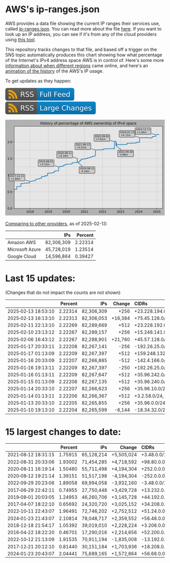 # AWS's ip-ranges.json

AWS provides a data file showing the current IP ranges their
services use, called [ip-ranges.json](https://ip-ranges.amazonaws.com/ip-ranges.json).
You can read more about the file [here](https://docs.aws.amazon.com/general/latest/gr/aws-ip-ranges.html).
If you want to look up an IP address, you can see if it's from any of the cloud providers using [this tool](https://cloud-ips.s3-us-west-2.amazonaws.com/index.html).

This repository tracks changes to that file, and based off a trigger on the SNS 
topic automatically produces this chart showing how what percentage of the 
Internet's IPv4 address space AWS is in control of.  Here's some 
more [information about when different regions](announces.md) came 
online, and here's an [animation of the history](https://youtu.be/Su25yl7eol8) 
of the AWS's IP usage.

To get updates as they happen:

[![RSS Icon (Full Feed)](images/rss_badge.svg)](https://raw.githubusercontent.com/seligman/aws-ip-ranges/master/rss.xml)
[![RSS Icon (Large Changes)](images/rss_badge_partial.svg)](https://raw.githubusercontent.com/seligman/aws-ip-ranges/master/rss_big_changes.xml)

![History of AWS](history_count.svg)

[Comparing to other providers](https://github.com/seligman/cloud_sizes), as of 2025-02-13:

| | IPs | Percent |
| --- | ---: | ---: |
| Amazon AWS | 82,306,309 | 2.22314 |
| Microsoft Azure | 45,728,019 | 1.23514 |
| Google Cloud | 14,596,864 | 0.39427 |


# Last 15 updates:

(Changes that do not impact the counts are not shown)

| | Percent | IPs | Change | CIDRs |
| :--- | ---: | ---: | ---: | :--- |
| 2025&#8209;02&#8209;13&nbsp;18:53:10 | 2.22314 | 82,306,309 | +256 | +23.228.194.0/24 |
| 2025&#8209;02&#8209;13&nbsp;16:13:10 | 2.22313 | 82,306,053 | +16,384 | +75.45.128.0/18 |
| 2025&#8209;02&#8209;11&nbsp;22:13:10 | 2.22269 | 82,289,669 | +512 | +23.228.192.0/23 |
| 2025&#8209;02&#8209;10&nbsp;23:13:12 | 2.22267 | 82,289,157 | +256 | +15.248.141.0/24 |
| 2025&#8209;02&#8209;06&nbsp;16:43:12 | 2.22267 | 82,288,901 | +21,760 | +45.57.128.0/18,&nbsp;+35.50.228.0/22,&nbsp;+35.50.236.0/22,&nbsp;... |
| 2025&#8209;01&#8209;17&nbsp;20:33:11 | 2.22208 | 82,267,141 | -256 | -192.26.25.0/24 |
| 2025&#8209;01&#8209;17&nbsp;01:13:09 | 2.22209 | 82,267,397 | +512 | +159.248.132.0/24,&nbsp;+193.57.169.0/24 |
| 2025&#8209;01&#8209;16&nbsp;20:33:09 | 2.22207 | 82,266,885 | -512 | -142.4.166.0/23 |
| 2025&#8209;01&#8209;16&nbsp;19:13:11 | 2.22209 | 82,267,397 | -250 | +192.26.25.0/24,&nbsp;+104.255.59.240/30,&nbsp;+104.255.59.238/31,&nbsp;... |
| 2025&#8209;01&#8209;16&nbsp;01:13:11 | 2.22209 | 82,267,647 | +512 | +35.96.242.0/23 |
| 2025&#8209;01&#8209;15&nbsp;01:13:09 | 2.22208 | 82,267,135 | +512 | +35.96.240.0/23 |
| 2025&#8209;01&#8209;14&nbsp;20:33:10 | 2.22207 | 82,266,623 | +256 | +35.96.10.0/24 |
| 2025&#8209;01&#8209;14&nbsp;01:13:11 | 2.22206 | 82,266,367 | +512 | +3.2.58.0/24,&nbsp;+35.96.7.0/24 |
| 2025&#8209;01&#8209;13&nbsp;20:33:10 | 2.22205 | 82,265,855 | +256 | +35.96.0.0/24 |
| 2025&#8209;01&#8209;10&nbsp;19:13:10 | 2.22204 | 82,265,599 | -6,144 | -18.34.32.0/20,&nbsp;-18.34.240.0/22,&nbsp;-18.34.248.0/22 |


# 15 largest changes to date:

| | Percent | IPs | Change | CIDRs |
| :--- | ---: | ---: | ---: | :--- |
| 2021&#8209;08&#8209;12&nbsp;18:31:15 | 1.75915 | 65,128,214 | +5,505,024 | +3.48.0.0/12,&nbsp;+35.96.0.0/12,&nbsp;+3.152.0.0/13,&nbsp;... |
| 2022&#8209;08&#8209;31&nbsp;20:33:06 | 1.93002 | 71,454,285 | +4,718,592 | +98.80.0.0/12,&nbsp;+184.32.0.0/12,&nbsp;+13.184.0.0/13,&nbsp;... |
| 2020&#8209;08&#8209;11&nbsp;16:19:14 | 1.50480 | 55,711,498 | +4,194,304 | +252.0.0.0/10 |
| 2020&#8209;08&#8209;12&nbsp;19:21:14 | 1.39151 | 51,517,198 | -4,194,304 | -252.0.0.0/10 |
| 2022&#8209;09&#8209;29&nbsp;20:23:06 | 1.89058 | 69,994,058 | -3,932,160 | -3.48.0.0/12,&nbsp;-35.96.0.0/12,&nbsp;-3.240.0.0/13,&nbsp;... |
| 2017&#8209;06&#8209;29&nbsp;22:42:11 | 0.74955 | 27,750,448 | +3,429,728 | +13.232.0.0/13,&nbsp;+34.240.0.0/13,&nbsp;+35.168.0.0/13,&nbsp;... |
| 2019&#8209;08&#8209;01&nbsp;20:03:05 | 1.24953 | 46,260,706 | +3,145,728 | +44.192.0.0/10,&nbsp;-3.192.0.0/12 |
| 2017&#8209;04&#8209;07&nbsp;18:22:10 | 0.65692 | 24,320,720 | +3,025,152 | +34.208.0.0/12,&nbsp;+34.224.0.0/12,&nbsp;+13.58.0.0/15,&nbsp;... |
| 2022&#8209;10&#8209;11&nbsp;22:43:07 | 1.96491 | 72,746,202 | +2,752,512 | +51.24.0.0/13,&nbsp;+57.104.0.0/13,&nbsp;+51.20.0.0/14,&nbsp;... |
| 2024&#8209;01&#8209;23&nbsp;21:43:07 | 2.10814 | 78,048,717 | +2,359,552 | +56.48.0.0/13,&nbsp;+16.28.0.0/14,&nbsp;+16.64.0.0/14,&nbsp;... |
| 2018&#8209;12&#8209;18&nbsp;21:54:17 | 1.05392 | 39,019,010 | +2,228,224 | +3.208.0.0/12,&nbsp;+3.224.0.0/12,&nbsp;+13.48.0.0/15 |
| 2016&#8209;04&#8209;22&nbsp;18:22:20 | 0.46701 | 17,290,016 | +2,214,656 | +52.200.0.0/13,&nbsp;+52.208.0.0/13,&nbsp;+52.36.0.0/14,&nbsp;... |
| 2022&#8209;10&#8209;12&nbsp;21:13:09 | 1.91535 | 70,911,194 | -1,835,008 | -13.192.0.0/13,&nbsp;-16.28.0.0/14,&nbsp;-40.172.0.0/14,&nbsp;... |
| 2017&#8209;12&#8209;21&nbsp;20:12:10 | 0.81440 | 30,151,184 | +1,703,936 | +18.208.0.0/13,&nbsp;+18.204.0.0/14,&nbsp;+18.224.0.0/14,&nbsp;... |
| 2024&#8209;01&#8209;23&nbsp;20:43:07 | 2.04441 | 75,689,165 | +1,572,864 | +56.68.0.0/14,&nbsp;+56.128.0.0/14,&nbsp;+56.136.0.0/14,&nbsp;... |
